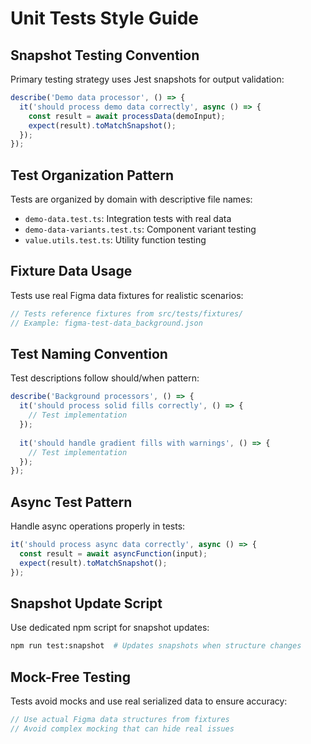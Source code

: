# Unit Tests Style Guide

## Snapshot Testing Convention

Primary testing strategy uses Jest snapshots for output validation:

```typescript
describe('Demo data processor', () => {
  it('should process demo data correctly', async () => {
    const result = await processData(demoInput);
    expect(result).toMatchSnapshot();
  });
});
```

## Test Organization Pattern

Tests are organized by domain with descriptive file names:

- `demo-data.test.ts`: Integration tests with real data
- `demo-data-variants.test.ts`: Component variant testing
- `value.utils.test.ts`: Utility function testing

## Fixture Data Usage

Tests use real Figma data fixtures for realistic scenarios:

```typescript
// Tests reference fixtures from src/tests/fixtures/
// Example: figma-test-data_background.json
```

## Test Naming Convention

Test descriptions follow should/when pattern:

```typescript
describe('Background processors', () => {
  it('should process solid fills correctly', () => {
    // Test implementation
  });
  
  it('should handle gradient fills with warnings', () => {
    // Test implementation
  });
});
```

## Async Test Pattern

Handle async operations properly in tests:

```typescript
it('should process async data correctly', async () => {
  const result = await asyncFunction(input);
  expect(result).toMatchSnapshot();
});
```

## Snapshot Update Script

Use dedicated npm script for snapshot updates:

```bash
npm run test:snapshot  # Updates snapshots when structure changes
```

## Mock-Free Testing

Tests avoid mocks and use real serialized data to ensure accuracy:

```typescript
// Use actual Figma data structures from fixtures
// Avoid complex mocking that can hide real issues
```
